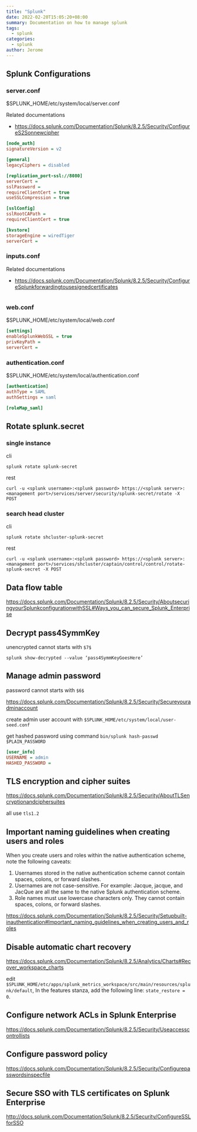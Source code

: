 ```yaml
---
title: "Splunk"
date: 2022-02-20T15:05:20+08:00
summary: Documentation on how to manage splunk
tags:
  - splunk
categories:
  - splunk
author: Jerome
---
```


## Splunk Configurations

### server.conf

$SPLUNK_HOME/etc/system/local/server.conf

Related documentations

* https://docs.splunk.com/Documentation/Splunk/8.2.5/Security/ConfigureS2Sonnewcipher

``` ini
[node_auth]
signatureVersion = v2

[general]
legacyCiphers = disabled

[replication_port-ssl://8080]
serverCert =
sslPassword = 
requireClientCert = true
useSSLCompression = true

[sslConfig]
sslRootCAPath = 
requireClientCert = true

[kvstore]
storageEngine = wiredTiger
serverCert = 

```

### inputs.conf

Related documentations

* https://docs.splunk.com/Documentation/Splunk/8.2.5/Security/ConfigureSplunkforwardingtousesignedcertificates

``` ini
```

### web.conf

$SPLUNK_HOME/etc/system/local/web.conf
``` ini
[settings]
enableSplunkWebSSL = true
privKeyPath = 
serverCert = 
```

### authentication.conf

$SPLUNK_HOME/etc/system/local/authentication.conf

``` ini
[authentication]
authType = SAML
authSettings = saml

[roleMap_saml]


```

## Rotate splunk.secret

### single instance

cli

``` shell
splunk rotate splunk-secret
```

rest

``` shell
curl -u <splunk username>:<splunk password> https://<splunk server>:<management port>/services/server/security/splunk-secret/rotate -X POST
```

### search head cluster

cli

``` shell
splunk rotate shcluster-splunk-secret
```

rest

``` shell
curl -u <splunk username>:<splunk password> https://<splunk server>:<management port>/services/shcluster/captain/control/control/rotate-splunk-secret -X POST
```


## Data flow table

https://docs.splunk.com/Documentation/Splunk/8.2.5/Security/AboutsecuringyourSplunkconfigurationwithSSL#Ways_you_can_secure_Splunk_Enterprise

## Decrypt pass4SymmKey

unencrypted cannot starts with `$7$`

``` shell
splunk show-decrypted --value ‘pass4SymmKeyGoesHere’
```

## Manage admin password

password cannot starts with `$6$`

https://docs.splunk.com/Documentation/Splunk/8.2.5/Security/Secureyouradminaccount

create admin user account with `$SPLUNK_HOME/etc/system/local/user-seed.conf`

get hashed password using command `bin/splunk hash-passwd $PLAIN_PASSWORD`

``` ini
[user_info]
USERNAME = admin
HASHED_PASSWORD = 
```


## TLS encryption and cipher suites

https://docs.splunk.com/Documentation/Splunk/8.2.5/Security/AboutTLSencryptionandciphersuites

all use `tls1.2`

## Important naming guidelines when creating users and roles

When you create users and roles within the native authentication scheme, note the following caveats:

1. Usernames stored in the native authentication scheme cannot contain spaces, colons, or forward slashes.
2. Usernames are not case-sensitive. For example: Jacque, jacque, and JacQue are all the same to the native Splunk authentication scheme.
3. Role names must use lowercase characters only. They cannot contain spaces, colons, or forward slashes.

https://docs.splunk.com/Documentation/Splunk/8.2.5/Security/Setupbuilt-inauthentication#Important_naming_guidelines_when_creating_users_and_roles

## Disable automatic chart recovery

https://docs.splunk.com/Documentation/Splunk/8.2.5/Analytics/Charts#Recover_workspace_charts


edit `$SPLUNK_HOME/etc/apps/splunk_metrics_workspace/src/main/resources/splunk/default`, In the features stanza, add the following line: `state_restore = 0`.

## Configure network ACLs in Splunk Enterprise

https://docs.splunk.com/Documentation/Splunk/8.2.5/Security/Useaccesscontrollists

## Configure password policy

https://docs.splunk.com/Documentation/Splunk/8.2.5/Security/Configurepasswordsinspecfile


## Secure SSO with TLS certificates on Splunk Enterprise

http://docs.splunk.com/Documentation/Splunk/8.2.5/Security/ConfigureSSLforSSO
